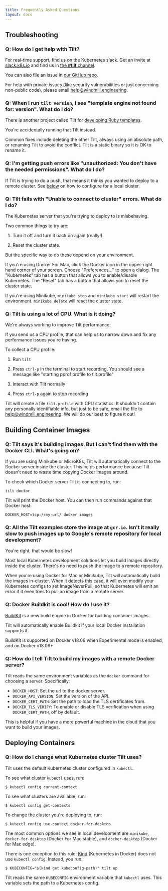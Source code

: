 ```yaml
---
title: Frequently Asked Questions
layout: docs
---
```


Troubleshooting
----------------------------

### Q: How do I get help with Tilt?

For real-time support, find us on the Kubernetes slack. Get an invite at [slack.k8s.io](http://slack.k8s.io) and find
us in [the **#tilt** channel](https://kubernetes.slack.com/messages/CESBL84MV/).

You can also file an issue in [our GitHub repo](https://github.com/windmilleng/tilt/issues/new).

For help with private issues (like security vulnerabilities or just concerning non-public code),
please email [help@windmill.engineering](mailto:help@windmill.engineering).

### Q: When I run `tilt version`, I see "template engine not found for: version". What do I do?

There is another project called Tilt for
[developing Ruby templates](https://github.com/rtomayko/tilt).

You're accidentally running that Tilt instead.

Common fixes include deleting the other Tilt, always using an absolute path, or
renaming Tilt to avoid the conflict. Tilt is a static binary so it is OK to
rename it.

### Q: I'm getting push errors like "unauthorized: You don't have the needed permissions". What do I do?

If Tilt is trying to do a push, that means it thinks you wanted to deploy to a
remote cluster. See [below](faq.html#q-how-do-i-change-what-kubernetes-cluster-tilt-uses) on how
to configure for a local cluster.

### Q: Tilt fails with "Unable to connect to cluster" errors. What do I do?

The Kubernetes server that you're trying to deploy to is misbehaving.

Two common things to try are:

1. Turn it off and turn it back on again (really!).

2. Reset the cluster state.

But the specific way to do these depend on your environment.

If you're using Docker For Mac, click the Docker icon in the upper-right hand
corner of your screen. Choose "Preferences..." to open a dialog. The
"Kubernetes" tab has a button that allows you to enable/disable Kubernetes. The
"Reset" tab has a button that allows you to reset the cluster state.

If you're using Minikube, `minikube stop` and `minikube start` will restart the
environment. `minikube delete` will reset the cluster state.

### Q: Tilt is using a lot of CPU. What is it doing?

We're always working to improve Tilt performance.

If you send us a CPU profile, that can help us to narrow down and fix any performance issues you're having.

To collect a CPU profile:

1. Run `tilt`

2. Press `ctrl-p` in the terminal to start recording. You should see a message like "starting pprof profile to tilt.profile"

3. Interact with Tilt normally

4. Press `ctrl-p` again to stop recording

Tilt will create a file `tilt.profile` with CPU statistics. It shouldn't contain
any personally identifiable info, but just to be safe, email the file to
[help@windmill.engineering](mailto:help@windmill.engineering). We will do our
best to figure it out!

Building Container Images
-------------------------

### Q: Tilt says it's building images. But I can't find them with the Docker CLI. What's going on?

If you are using Minikube or MicroK8s, Tilt will automatically connect to the
Docker server inside the cluster. This helps performance because Tilt doesn't need to waste time
copying Docker images around.

To check which Docker server Tilt is connecting to, run:

```
tilt doctor
```

Tilt will print the Docker host. You can then run commands against that Docker host:

```
DOCKER_HOST=tcp://my-url/ docker images
```

### Q: All the Tilt examples store the image at `gcr.io`. Isn't it really slow to push images up to Google's remote repository for local development?

You're right, that would be slow!

Most local Kubernetes development solutions let you build images directly inside
the cluster. There's no need to push the image to a remote repository.

When you're using Docker for Mac or Minikube, Tilt will automatically build the
images in-cluster. When it detects this case, it will even modify your
Kubernetes configs to set ImageNeverPull, so that Kubernetes will emit an error
if it even tries to pull an image from a remote server.

### Q: Docker Buildkit is cool! How do I use it?

[BuildKit](https://github.com/moby/buildkit) is a new build engine in
Docker for building container images.

Tilt will automatically enable Buildkit if your local Docker installation
supports it.

BuildKit is supported on Docker v18.06 when Experimental mode is enabled, and on
Docker v18.09+

### Q: How do I tell Tilt to build my images with a remote Docker server?

Tilt reads the same environment variables as the `docker` command for choosing a
server. Specifically:

- `DOCKER_HOST`: Set the url to the docker server.
- `DOCKER_API_VERSION`: Set the version of the API.
- `DOCKER_CERT_PATH`: Set the path to load the TLS certificates from.
- `DOCKER_TLS_VERIFY`: To enable or disable TLS verification when using `DOCKER_CERT_PATH`, off by default.

This is helpful if you have a more powerful machine in the cloud that you want
to build your images.


Deploying Containers
-------------------------

### Q: How do I change what Kubernetes cluster Tilt uses?

Tilt uses the default Kubernetes cluster configured in `kubectl`.

To see what cluster `kubectl` uses, run:

```
$ kubectl config current-context
```

To see what clusters are available, run:

```
$ kubectl config get-contexts
```

To change the cluster you're deploying to, run:

```
$ kubectl config use-context docker-for-desktop
```

The most common options we see in local development are
`minikube`, `docker-for-desktop` (Docker For Mac stable), and
`docker-desktop` (Docker for Mac edge).

There is one exception to this rule:
[Kind](https://github.com/kubernetes-sigs/kind) (Kubernetes in Docker) does not
use `kubectl config`. Instead, you run:

```
$ KUBECONFIG="$(kind get kubeconfig-path)" tilt up
```

Tilt reads the same `KUBECONFIG` environment variable that `kubectl` uses. This variable
sets the path to a Kubernetes config.

<script src="/assets/js/links.js" async></script>
